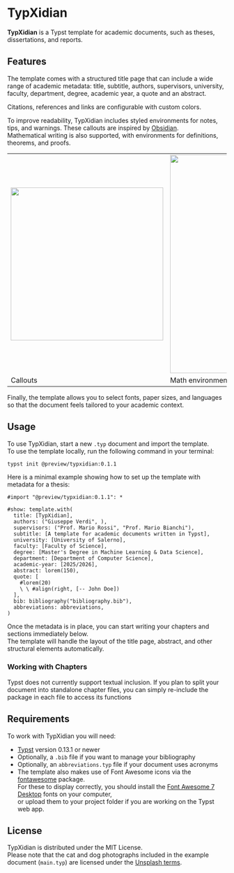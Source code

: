 # TypXidian

**TypXidian** is a Typst template for academic documents, such as theses, dissertations, and reports.

## Features

The template comes with a structured title page that can include a wide range of academic metadata: title, subtitle, authors, supervisors, university, faculty, department, degree, academic year, a quote and an abstract.  

Citations, references and links are configurable with custom colors.   

To improve readability, TypXidian includes styled environments for notes, tips, and warnings. These callouts are inspired by [Obsidian](https://obsidian.md/).  
Mathematical writing is also supported, with environments for definitions, theorems, and proofs.  

<table align="center">
    <tr>
        <td>
              <img src="https://github.com/user-attachments/assets/760fa379-bbae-4159-a181-63e9970224bf" width="350px">
        </td>
        <td>
            <img src="https://github.com/user-attachments/assets/c0023792-3e94-4b3e-82cf-13332423bd79" width="500px">
        </td>
    </tr>
    <tr>
        <td>Callouts</td>
        <td>Math environments</td>
    </tr>
</table>

Finally, the template allows you to select fonts, paper sizes, and languages so that the document feels tailored to your academic context.  

## Usage

To use TypXidian, start a new `.typ` document and import the template.  
To use the template locally, run the following command in your terminal:
```bash
typst init @preview/typxidian:0.1.1
```

Here is a minimal example showing how to set up the template with metadata for a thesis:  

```typst
#import "@preview/typxidian:0.1.1": *

#show: template.with(
  title: [TypXidian],
  authors: ("Giuseppe Verdi", ),
  supervisors: ("Prof. Mario Rossi", "Prof. Mario Bianchi"),
  subtitle: [A template for academic documents written in Typst],
  university: [University of Salerno],
  faculty: [Faculty of Science],
  degree: [Master's Degree in Machine Learning & Data Science],
  department: [Department of Computer Science],
  academic-year: [2025/2026],
  abstract: lorem(150),
  quote: [
    #lorem(20)
    \ \ #align(right, [-- John Doe])
  ],
  bib: bibliography("bibliography.bib"),
  abbreviations: abbreviations,
)
```

Once the metadata is in place, you can start writing your chapters and sections immediately below.  
The template will handle the layout of the title page, abstract, and other structural elements automatically.  

### Working with Chapters

Typst does not currently support textual inclusion. If you plan to split your document into standalone chapter files, you can simply re-include the package in each file to access its functions

## Requirements

To work with TypXidian you will need:

- [Typst](https://typst.app/) version 0.13.1 or newer
- Optionally, a `.bib` file if you want to manage your bibliography
- Optionally, an `abbreviations.typ` file if your document uses acronyms
- The template also makes use of Font Awesome icons via the [fontawesome](https://typst.app/universe/package/fontawesome) package.  
  For these to display correctly, you should install the [Font Awesome 7 Desktop](https://fontawesome.com/download) fonts on your computer,  
  or upload them to your project folder if you are working on the Typst web app.

## License

TypXidian is distributed under the MIT License.  
Please note that the cat and dog photographs included in the example document (`main.typ`) are licensed under the [Unsplash terms](https://unsplash.com/license).
